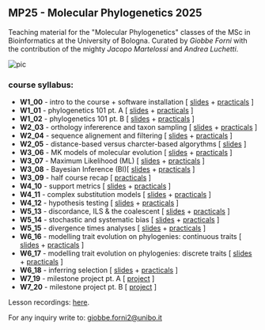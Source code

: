 ## MP25 - Molecular Phylogenetics 2025


Teaching material for the "Molecular Phylogenetics" classes of the MSc in Bioinformatics at the University of Bologna. Curated by *Giobbe Forni* with the contribution of the mighty *Jacopo Martelossi* and *Andrea Luchetti*.


![pic](https://github.com/for-giobbe/MP25/blob/main/cover.001.jpeg)


### course syllabus:


- **W1_00** -  intro to the course + software installation [ [slides](https://github.com/for-giobbe/MP25/blob/main/slides/00.pdf) + [practicals](https://github.com/for-giobbe/MP25/blob/main/practicals/00.md) ]
- **W1_01** - phylogenetics 101 pt. A [ [slides](https://github.com/for-giobbe/MP25/blob/main/slides/01.pdf) + [practicals](https://github.com/for-giobbe/MP25/blob/main/practicals/01.md) ]
- **W1_02** - phylogenetics 101 pt. B [ [slides](https://github.com/for-giobbe/MP25/blob/main/slides/02.pdf) + [practicals](https://github.com/for-giobbe/MP25/blob/main/practicals/02.md) ]
- **W2_03** - orthology infererence and taxon sampling [ [slides](https://github.com/for-giobbe/MP25/blob/main/slides/03.pdf) + [practicals](https://github.com/for-giobbe/MP25/blob/main/practicals/03.md) ]
- **W2_04** - sequence alignement and filtering [ [slides](https://github.com/for-giobbe/MP25/blob/main/slides/04.pdf) + [practicals](https://github.com/for-giobbe/MP25/blob/main/practicals/04.md) ]
- **W2_05** - distance-based versus charcter-based algorythms [ [slides](https://github.com/for-giobbe/MP25/blob/main/slides/05.pdf) ]
- **W3_06** - MK models of molecular evolution [ [slides](https://github.com/for-giobbe/MP25/blob/main/slides/06.pdf) + [practicals](https://github.com/for-giobbe/MP25/blob/main/practicals/06.md) ]
- **W3_07** - Maximum Likelihood (ML) [ [slides](https://github.com/for-giobbe/MP25/blob/main/slides/07.pdf) + [practicals](https://github.com/for-giobbe/MP25/blob/main/practicals/07.md) ]
- **W3_08** - Bayesian Inference (BI)[ [slides](https://github.com/for-giobbe/MP25/blob/main/slides/08.pdf) + [practicals](https://github.com/for-giobbe/MP25/blob/main/practicals/08.md) ]
- **W3_09** - half course recap [ [practicals](https://github.com/for-giobbe/MP25/blob/main/practicals/09.md) ]
- **W4_10** - support metrics [ [slides](https://github.com/for-giobbe/MP25/blob/main/slides/10.pdf) + [practicals](https://github.com/for-giobbe/MP25/blob/main/practicals/10.md) ]
- **W4_11** - complex substitution models [ [slides](https://github.com/for-giobbe/MP25/blob/main/slides/11.pdf) + [practicals](https://github.com/for-giobbe/MP25/blob/main/practicals/11.md) ]
- **W4_12** - hypothesis testing [ [slides](https://github.com/for-giobbe/MP25/blob/main/slides/12.pdf) + [practicals](https://github.com/for-giobbe/MP25/blob/main/practicals/12.md) ]
- **W5_13** - discordance, ILS & the coalescent [ [slides](https://github.com/for-giobbe/MP25/blob/main/slides/13.pdf) + [practicals](https://github.com/for-giobbe/MP25/blob/main/practicals/13.md) ]
- **W5_14** - stochastic and systematic bias [ [slides](https://github.com/for-giobbe/MP25/blob/main/slides/14.pdf) + [practicals](https://github.com/for-giobbe/MP25/blob/main/practicals/14.md) ]
- **W5_15** - divergence times analyses [ [slides](https://github.com/for-giobbe/MP25/blob/main/slides/15.pdf) + [practicals](https://github.com/for-giobbe/MP25/blob/main/practicals/15.md) ]
- **W6_16** - modelling trait evolution on phylogenies: continuous traits [ [slides](https://github.com/for-giobbe/MP25/blob/main/slides/16.pdf) + [practicals](https://github.com/for-giobbe/MP25/blob/main/practicals/16.md) ]
- **W6_17** - modelling trait evolution on phylogenies: discrete traits [ [slides](https://github.com/for-giobbe/MP25/blob/main/slides/17.pdf) + [practicals](https://github.com/for-giobbe/MP25/blob/main/practicals/17.md) ]
- **W6_18** - inferring selection [ [slides](https://github.com/for-giobbe/MP25/blob/main/slides/18.pdf) + [practicals](https://github.com/for-giobbe/MP25/blob/main/practicals/18.md) ]
- **W7_19** - milestone project pt. A [ [project](https://github.com/for-giobbe/MP25/blob/main/practicals/project.md) ]
- **W7_20** - milestone project pt. B [ [project](https://github.com/for-giobbe/MP25/blob/main/practicals/project.md) ]

Lesson recordings: [here](https://drive.google.com/drive/folders/1btQMWVTlyd2DKsGb4LDxM0O_fD2l3VKt?usp=sharing).

For any inquiry write to: giobbe.forni2@unibo.it